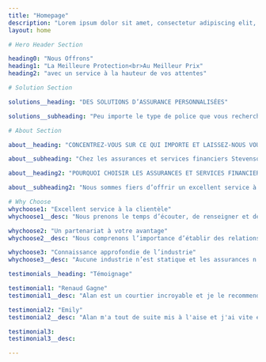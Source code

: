 ```yaml
---
title: "Homepage"
description: "Lorem ipsum dolor sit amet, consectetur adipiscing elit, sed do eiusmod tempor incididunt ut labore et dolore magna aliqua."
layout: home

# Hero Header Section

heading0: "Nous Offrons"
heading1: "La Meilleure Protection<br>Au Meilleur Prix"
heading2: "avec un service à la hauteur de vos attentes"

# Solution Section

solutions__heading: "DES SOLUTIONS D’ASSURANCE PERSONNALISÉES"

solutions__subheading: "Peu importe le type de police que vous recherchez, pour votre véhicule ou votre résidence, pour votre entreprise ou encore une assurance-vie, chez Les assurances et services financiers Stevenson, nous trouverons les meilleurs produits pour répondre à vos besoins tout en respectant votre budget."

# About Section

about__heading: "CONCENTREZ-VOUS SUR CE QUI IMPORTE ET LAISSEZ-NOUS VOUS AIDER À LE PROTÉGER "

about__subheading: "Chez les assurances et services financiers Stevenson, nous savons que la vie peut parfois être mouvementée. Vous êtes occupé avec ce qui vous importe, votre famille et vos amis, votre santé, votre entreprise, votre vie. Vous aider à protéger ces priorités est notre spécialité. Notre objectif est de vous offrir la paix d’esprit, pour que vous puissiez vous concentrer sur ce qui importe le plus."

about__heading2: "POURQUOI CHOISIR LES ASSURANCES ET SERVICES FINANCIERS STEVENSON?"

about__subheading2: "Nous sommes fiers d’offrir un excellent service à la clientèle basé sur notre connaissance approfondie de l’industrie des assurances, notre expertise en entreprises personnelles, commerciales et spécialisées, notre excellente réputation et, surtout, un engagement soutenu envers ce qui vous importe le plus."

# Why Choose
whychoose1: "Excellent service à la clientèle"
whychoose1__desc: "Nous prenons le temps d’écouter, de renseigner et de collaborer avec nos clients car nous voulons que vous preniez une décision éclairée concernant les meilleurs produits qui répondent à vos besoins tout en respectant votre budget. Et nous ne nous arrêtons pas là. Nous effectuons le suivi pour nos clients et nous serons là pour vous soutenir si jamais, et lorsque vous aurez besoin de nous."

whychoose2: "Un partenariat à votre avantage"
whychoose2__desc: "Nous comprenons l’importance d’établir des relations basées sur le respect, la confiance et la crédibilité. Au fil des années, nous avons développé un solide réseau de partenaires en assurances et dans les industries qui y sont associées, et nous avons accès aux produits qui sont les meilleurs et les plus variés sur le marché."

whychoose3: "Connaissance approfondie de l’industrie"
whychoose3__desc: "Aucune industrie n’est statique et les assurances n’y font pas exception. Chez Les assurances et services financiers Stevenson, nous nous assurons de conserver une longueur d’avance sur le marché, les assurances, les innovations et tendances technologiques, les nouveaux produits et services, ou les changements aux normes et à la réglementation. Nous connaissons tous les aspects de notre industrie et nous utilisons ces connaissances pour élaborer chacune des solutions que nous offrons à nos clients."

testimonials__heading: "Témoignage"

testimonial1: "Renaud Gagne"
testimonial1__desc: "Alan est un courtier incroyable et je le recommende à tout le monde."

testimonial2: "Emily"
testimonial2__desc: "Alan m'a tout de suite mis à l'aise et j'ai vite eu l'impression d'être assis avec un ami autour d'un café."

testimonial3:
testimonial3__desc:

---
```

